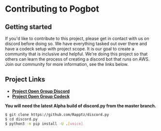 # Contributing to Pogbot
## Getting started

If you'd like to contribute to this project, please get in contact with us on discord before doing so. We have everything tasked out over there and have a codeck setup with project scope. It is our goal to create a community that is inclusive and helpful. We're doing this project so that others can learn the process of creating a discord bot that runs on AWS. Join our community for more information, see the links below.

## Project Links
* **[Project Open Group Discord](https://discord.gg/zRHZymwxfY)**
* **[Project Open Group Codeck](https://open.codecks.io/pog)**

**You will need the latest Alpha build of discord.py from the master branch.**
 ```bash
$ git clone https://github.com/Rapptz/discord.py
$ cd discord.py
$ python3 -m pip install -U .[voice]
```